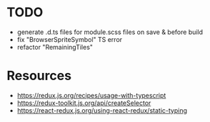 # TODO

- generate .d.ts files for module.scss files on save & before build
- fix "BrowserSpriteSymbol" TS error
- refactor "RemainingTiles"

# Resources

- https://redux.js.org/recipes/usage-with-typescript
- https://redux-toolkit.js.org/api/createSelector
- https://react-redux.js.org/using-react-redux/static-typing
